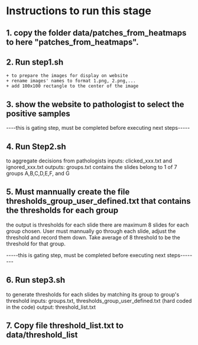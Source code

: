 # Instructions to run this stage

## 1. copy the folder data/patches\_from\_heatmaps to here "patches\_from\_heatmaps".

## 2. Run step1.sh
    + to prepare the images for display on website
    + rename images' names to format 1.png, 2.png,...
    + add 100x100 rectangle to the center of the image

## 3. show the website to pathologist to select the positive samples
----this is gating step, must be completed before executing next steps-----

## 4. Run Step2.sh
to aggregate decisions from pathologists
inputs: clicked\_xxx.txt and ignored\_xxx.txt
outputs: groups.txt contains the slides belong to 1 of 7 groups A,B,C,D,E,F, and G

## 5. Must mannually create the file thresholds\_group\_user\_defined.txt that contains the thresholds for each group
the output is thresholds for each slide
there are maximum 8 slides for each group chosen. User must mannually go through each slide, adjust the threshold and record them down. Take average of 8 threshold to be the threshold for that group.

-----this is gating step, must be completed before executing next steps--------

## 6. Run step3.sh
to generate thresholds for each slides by matching its group to group's threshold
inputs: groups.txt, thresholds\_group\_user\_defined.txt (hard coded in the code)
output: threshold\_list.txt

## 7. Copy file threshold\_list.txt to data/threshold\_list
